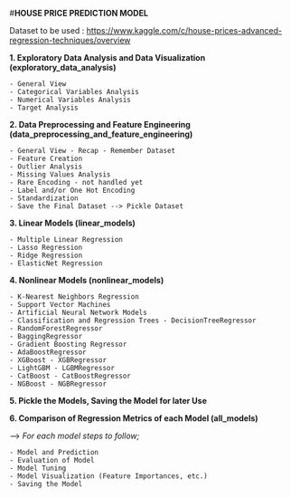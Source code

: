 #__HOUSE PRICE PREDICTION MODEL__

Dataset to be used : https://www.kaggle.com/c/house-prices-advanced-regression-techniques/overview

__1. Exploratory Data Analysis and Data Visualization (exploratory_data_analysis)__

    - General View
    - Categorical Variables Analysis
    - Numerical Variables Analysis
    - Target Analysis

__2. Data Preprocessing and Feature Engineering (data_preprocessing_and_feature_engineering)__

    - General View - Recap - Remember Dataset
    - Feature Creation
    - Outlier Analysis
    - Missing Values Analysis
    - Rare Encoding - not handled yet
    - Label and/or One Hot Encoding
    - Standardization
    - Save the Final Dataset --> Pickle Dataset

__3. Linear Models (linear_models)__

    - Multiple Linear Regression
    - Lasso Regression
    - Ridge Regression
    - ElasticNet Regression

__4. Nonlinear Models (nonlinear_models)__

    - K-Nearest Neighbors Regression
    - Support Vector Machines
    - Artificial Neural Network Models
    - Classification and Regression Trees - DecisionTreeRegressor
    - RandomForestRegressor
    - BaggingRegressor
    - Gradient Boosting Regressor
    - AdaBoostRegressor
    - XGBoost - XGBRegressor
    - LightGBM - LGBMRegressor
    - CatBoost - CatBoostRegressor
    - NGBoost - NGBRegressor

__5. Pickle the Models, Saving the Model for later Use__

__6. Comparison of Regression Metrics of each Model (all_models)__


--> _For each model steps to follow;_

    - Model and Prediction
    - Evaluation of Model
    - Model Tuning
    - Model Visualization (Feature Importances, etc.)
    - Saving the Model
